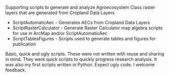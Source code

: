 Supporting scripts to generate and analyze Agroecosystem Class raster layers that are generated from Cropland Data Layers
* ScriptAutomaticAec - Generates AECs from Cropland Data Layers
* ScriptRasterCalculator - Generate Raster Calculator map algebra scripts for use in ArcMap and/or ScriptAutomaticAec
* ScriptTablesFigures - Scripts used to generate tables and figures for publication

Basic, quick and ugly scripts.  These were not written with reuse and sharing in mind.  They were quick scripts to quickly progress research analysis.  It was also my first scripts written in Python.  Expect ugly code.  I welcome feedback.